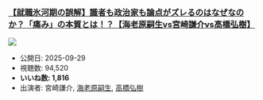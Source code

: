 ### [【就職氷河期の誤解】識者も政治家も論点がズレるのはなぜなのか？「痛み」の本質とは！？【海老原嗣生vs宮崎謙介vs高橋弘樹】](https://www.youtube.com/watch?v=x7IosUsj8s4)
[![](https://img.youtube.com/vi/x7IosUsj8s4/sddefault.jpg)](https://www.youtube.com/watch?v=x7IosUsj8s4)
-   公開日: 2025-09-29
-   視聴数: 94,520
-   **いいね数: 1,816**
-   出演者: 宮崎謙介, [海老原嗣生](/rehacq_fan/people/海老原嗣生 "wikilink"), [高橋弘樹](/rehacq_fan/people/高橋弘樹 "wikilink")
